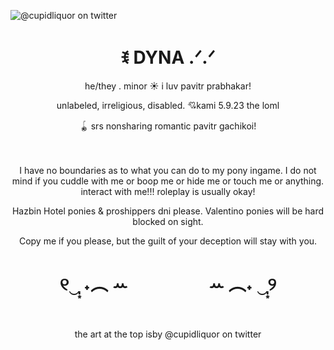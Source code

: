 ![@cupidliquor on twitter](https://pbs.twimg.com/media/FzjZ2unX0AAZlX-?format=jpg&name=large)
<h1 align="center"> ꉂ DYNA .ᐟ.ᐟ </h1>
<p align="center">he/they . minor ☀ i luv pavitr prabhakar!</p>
<p align="center">unlabeled, irreligious, disabled. 💘kami 5.9.23 the loml</p>
<p align="center">🪀 srs nonsharing romantic pavitr gachikoi!</p>
ㅤ
<p align="center">I have no boundaries as to what you can do to my pony ingame. I do not mind if you cuddle with me or boop me or hide me or touch me or anything. interact with me!!! roleplay is usually okay!</p>
<p align="center">Hazbin Hotel ponies & proshippers dni please. Valentino ponies will be hard blocked on sight.</p>
<p align="center">Copy me if you please, but the guilt of your deception will stay with you.</p>
<h1 align="center">୧‿̩͙ ˖︵ ꕀㅤㅤㅤㅤㅤꕀ ︵˖ ‿̩͙୨</h1>
ㅤ
<p align="center">the art at the top isby @cupidliquor on twitter</p>
ㅤ
